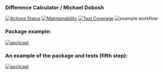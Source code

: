 ### Difference Calculator / Michael Dobosh
[![Actions Status](https://github.com/michaeldobosh/frontend-project-46/workflows/hexlet-check/badge.svg)](https://github.com/michaeldobosh/frontend-project-46/actions)
[![Maintainability](https://api.codeclimate.com/v1/badges/04cbcb90daec74e419f1/maintainability)](https://codeclimate.com/github/michaeldobosh/frontend-project-46/maintainability)
[![Test Coverage](https://api.codeclimate.com/v1/badges/04cbcb90daec74e419f1/test_coverage)](https://codeclimate.com/github/michaeldobosh/frontend-project-46/test_coverage)
![example workflow](https://github.com/michaeldobosh/frontend-project-46/actions/workflows/github-actions-demo.yml/badge.svg)

### Package example:
[![asciicast](https://asciinema.org/a/imIhOFjDsSfJ7IS2kj7azpRHh.svg)](https://asciinema.org/a/imIhOFjDsSfJ7IS2kj7azpRHh)

### An example of the package and tests (fifth step):
[![asciicast](https://asciinema.org/a/AzESOgPFYNFHLK5bZ9KAJiiOE.svg)](https://asciinema.org/a/AzESOgPFYNFHLK5bZ9KAJiiOE)